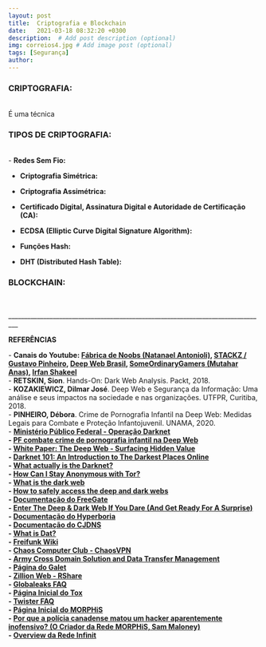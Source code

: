 ```yaml
---
layout: post
title:  Criptografia e Blockchain
date:   2021-03-18 08:32:20 +0300
description:  # Add post description (optional)
img: correios4.jpg # Add image post (optional)
tags: [Segurança]
author:
---
```

<center><strong></strong></center> 


<p><b><h3>CRIPTOGRAFIA:</h3></b><br>
É uma técnica 



<p><b><h3>TIPOS DE CRIPTOGRAFIA:</h3></b><br>
- <b>Redes Sem Fio:</b>

- <b>Criptografia Simétrica:</b>

- <b>Criptografia Assimétrica:</b>

- <b>Certificado Digital, Assinatura Digital e Autoridade de Certificação (CA):</b>

- <b>ECDSA (Elliptic Curve Digital Signature Algorithm):</b>

- <b>Funções Hash:</b>

- <b>DHT (Distributed Hash Table):</b> 

<p><b><h3>BLOCKCHAIN:</h3></b><br>


<p>_________________________________________________________________________________</p>
<p><b>REFERÊNCIAS</b></p>
<p>- <b>Canais do Youtube: <a href="https://www.youtube.com/channel/UCGObNjkNjo1OUPLlm8BTb3A">Fábrica de Noobs (Natanael Antonioli)</a>, <a href="https://www.youtube.com/c/STACKZOFICIAL/videos">STACKZ / Gustavo Pinheiro</a>, <a href="https://www.youtube.com/channel/UCbuxUJVokSf4V0Nmj_kWq0A/videos">Deep Web Brasil</a>, <a href="https://www.youtube.com/c/SomeOrdinaryGamers/videos">SomeOrdinaryGamers (Mutahar Anas)</a>, <a href="https://www.youtube.com/channel/UCyEXkaNrS9TNiTnyhKj3iQA/videos">Irfan Shakeel</a></b><br> 
- <b>RETSKIN, Sion</b>. Hands-On: Dark Web Analysis. Packt, 2018.<br>
- <b>KOZAKIEWICZ, Dilmar José</b>. Deep Web e Segurança da Informação: Uma análise e seus impactos na sociedade e nas organizações. UTFPR, Curitiba, 2018.<br>
- <b>PINHEIRO, Débora</b>. Crime de Pornografia Infantil na Deep Web: Medidas Legais para Combate e Proteção Infantojuvenil. UNAMA, 2020.<br> 
- <b><a href="http://www.mpf.mp.br/rs/sala-de-imprensa/docs/outros-documentos/operacao-darknet">Ministério Público Federal - Operação Darknet</a><br>
- <a href="http://www.pf.gov.br/agencia/noticias/2016/11/pf-combate-crime-de-pornografia-infantil-na-deep-web">PF combate crime de pornografia infantil na Deep Web</a><br>
- <a href="https://quod.lib.umich.edu/j/jep/3336451.0007.104?view=text;rgn=main">White Paper: The Deep Web - Surfacing Hidden Value</a><br>
- <a href="https://blog.radware.com/security/2016/04/darknet-101/">Darknet 101: An Introduction to The Darkest Places Online</a><br>
- <a href="https://www.gdatasoftware.com/guidebook/what-is-the-darknet-exactly">What actually is the Darknet?</a><br>
- <a href="https://lifehacker.com/how-can-i-stay-anonymous-with-tor-1498876762">How Can I Stay Anonymous with Tor?</a><br>
- <a href="https://us.norton.com/internetsecurity-emerging-threats-what-is-the-deep-dark-web-30sectech.html">What is the dark web</a><br>
- <a href="https://us.norton.com/internetsecurity-how-to-how-can-i-access-the-deep-web.html">How to safely access the deep and dark webs</a><br>
- <a href="http://www.internetfreedom.org/FreeGate.html">Documentação do FreeGate</a><br>
- <a href="https://digital.com/online-privacy/deep-dark-web/">Enter The Deep & Dark Web If You Dare (And Get Ready For A Surprise)<a><br>
- <a href="https://docs.meshwith.me/">Documentação do Hyperboria</a><br>
- <a href="https://github.com/cjdelisle/cjdns/blob/master/doc/Whitepaper.md">Documentação do CJDNS</a><br>
- <a href="https://dat.foundation/about/foundation/">What is Dat?</a><br>
- <a href="https://wiki.freifunk.net/">Freifunk Wiki</a><br>
- <a href="https://wiki.hamburg.ccc.de/ChaosVPN">Chaos Computer Club - ChaosVPN</a><br>
- <a href="https://armypubs.army.mil/epubs/DR_pubs/DR_a/pdf/web/ARN17362_P25_2_1_Admin_FINAL.pdf">Army Cross Domain Solution and Data Transfer Management</a><br>
- <a href="http://galet.sourceforge.net/">Página do Galet</a><br>
- <a href="https://zilionweb.wordpress.com/rshare/">Zillion Web - RShare</a><br>
- <a href="https://www.globaleaks.org/support/faqs/">Globaleaks FAQ<a><br>
- <a href="https://tox.chat/index.html">Página Inicial do Tox<a><br>
- <a href="http://twister.net.co/faq/">Twister FAQ</a><br>
- <a href="https://morph.is/v0.8/#learn">Página Inicial do MORPHiS</a><br>
- <a href="https://www.vice.com/pt/article/d7x7wy/por-que-a-policia-canadense-matou-um-hacker-aparentemente-inofensivo">Por que a polícia canadense matou um hacker aparentemente inofensivo? (O Criador da Rede MORPHiS, Sam Maloney)</a><br>
- <a href="https://infinit.sh/documentation/overview/">Overview da Rede Infinit</a><br>

